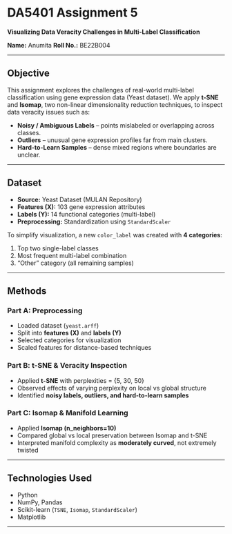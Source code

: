 

# DA5401 Assignment 5

**Visualizing Data Veracity Challenges in Multi-Label Classification**

**Name:** Anumita
**Roll No.:** BE22B004

---

## Objective

This assignment explores the challenges of real-world multi-label classification using gene expression data (Yeast dataset).
We apply **t-SNE** and **Isomap**, two non-linear dimensionality reduction techniques, to inspect data veracity issues such as:

* **Noisy / Ambiguous Labels** – points mislabeled or overlapping across classes.
* **Outliers** – unusual gene expression profiles far from main clusters.
* **Hard-to-Learn Samples** – dense mixed regions where boundaries are unclear.

---

## Dataset

* **Source:** Yeast Dataset (MULAN Repository)
* **Features (X):** 103 gene expression attributes
* **Labels (Y):** 14 functional categories (multi-label)
* **Preprocessing:** Standardization using `StandardScaler`

To simplify visualization, a new `color_label` was created with **4 categories**:

1. Top two single-label classes
2. Most frequent multi-label combination
3. “Other” category (all remaining samples)

---

## Methods

### Part A: Preprocessing

* Loaded dataset (`yeast.arff`)
* Split into **features (X)** and **labels (Y)**
* Selected categories for visualization
* Scaled features for distance-based techniques

### Part B: t-SNE & Veracity Inspection

* Applied **t-SNE** with perplexities = {5, 30, 50}
* Observed effects of varying perplexity on local vs global structure
* Identified **noisy labels, outliers, and hard-to-learn samples**

### Part C: Isomap & Manifold Learning

* Applied **Isomap (n_neighbors=10)**
* Compared global vs local preservation between Isomap and t-SNE
* Interpreted manifold complexity as **moderately curved**, not extremely twisted


---

## Technologies Used

* Python
* NumPy, Pandas
* Scikit-learn (`TSNE`, `Isomap`, `StandardScaler`)
* Matplotlib

---

